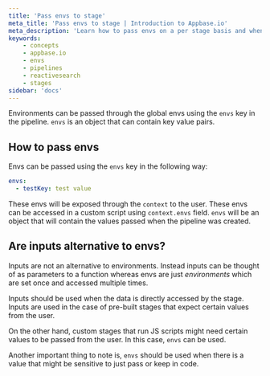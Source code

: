 ```yaml
---
title: 'Pass envs to stage'
meta_title: 'Pass envs to stage | Introduction to Appbase.io'
meta_description: 'Learn how to pass envs on a per stage basis and when to use inputs instead'
keywords:
    - concepts
    - appbase.io
    - envs
    - pipelines
    - reactivesearch
    - stages
sidebar: 'docs'
---
```


Environments can be passed through the global envs using the `envs` key in the pipeline. `envs` is an object that can contain key value pairs.

## How to pass envs

Envs can be passed using the `envs` key in the following way:

```yml
envs:
  - testKey: test value
```

These envs will be exposed through the `context` to the user. These envs can be accessed in a custom script using `context.envs` field. `envs` will be an object that will contain the values passed when the pipeline was created.

## Are inputs alternative to envs?

Inputs are not an alternative to environments. Instead inputs can be thought of as parameters to a function whereas envs are just _environments_ which are set once and accessed multiple times.

Inputs should be used when the data is directly accessed by the stage. Inputs are used in the case of pre-built stages that expect certain values from the user.

On the other hand, custom stages that run JS scripts might need certain values to be passed from the user. In this case, `envs` can be used.

Another important thing to note is, `envs` should be used when there is a value that might be sensitive to just pass or keep in code.